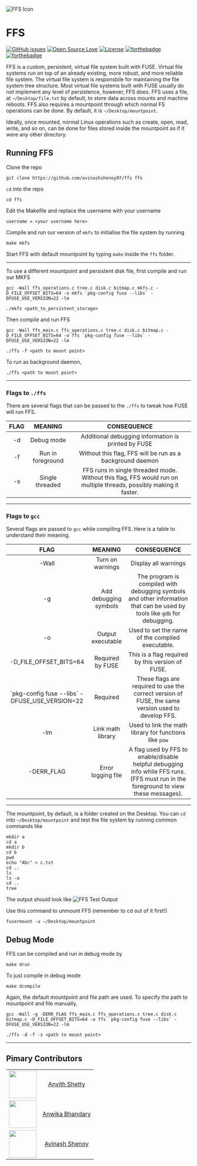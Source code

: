 ![FFS Icon](https://github.com/avinashshenoy97/test/blob/master/extras/icon.png)

# FFS

[![GitHub issues](https://img.shields.io/github/issues/avinashshenoy97/FFS.svg?style=flat)](https://github.com/avinashshenoy97/FFS/issues)
[![Open Source Love](https://badges.frapsoft.com/os/v1/open-source.svg?v=103)]()
[![License](https://img.shields.io/badge/license-mit-brightgreen.svg?style=flat)](https://github.com/avinashshenoy97/FFS/blob/master/LICENSE)
[![forthebadge](https://forthebadge.com/images/badges/60-percent-of-the-time-works-every-time.svg)](https://forthebadge.com)
[![forthebadge](https://forthebadge.com/images/badges/compatibility-betamax.svg)](https://forthebadge.com)



FFS is a custom, persistent, virtual file system built with FUSE. Virtual file systems run on top of an already existing, more robust, and more reliable file system. The virtual file system is responsbile for maintaining the file system tree structure. Most virtual file systems built with FUSE usually do not implement any level of persistence, however, FFS does. FFS uses a file, at `~/Desktop/file.txt` by default, to store data across mounts and machine reboots. FFS also requires a mountpoint through which normal FS operations can be done. By default, it is `~/Desktop/mountpoint`. 

Ideally, once mounted, normal Linux operations such as create, open, read, write, and so on, can be done for files stored inside the mountpoint as if it were any other directory.

## Running FFS

Clone the repo

    git clone https://github.com/avinashshenoy97/ffs ffs

`cd` into the repo

    cd ffs

Edit the Makefile and replace the username with your username

    username = <your username here>

Compile and run our version of `mkfs` to initialise the file system by running

    make mkfs

Start FFS with default mountpoint by typing `make` inside the `ffs` folder.

---

To use a different mountpoint and persistent disk file, first compile and run our MKFS 

    gcc -Wall ffs_operations.c tree.c disk.c bitmap.c mkfs.c -D_FILE_OFFSET_BITS=64 -o mkfs `pkg-config fuse --libs` -DFUSE_USE_VERSION=22 -lm

    ./mkfs <path_to_persistent_storage>

Then compile and run FFS

    gcc -Wall ffs_main.c ffs_operations.c tree.c disk.c bitmap.c -D_FILE_OFFSET_BITS=64 -o ffs `pkg-config fuse --libs` -DFUSE_USE_VERSION=22 -lm

    ./ffs -f <path to mount point>

To run as background daemon,

    ./ffs <path to mount point>

---

### Flags to `./ffs`

There are several flags that can be passed to the `./ffs` to tweak how FUSE will run FFS.

| FLAG | MEANING       | CONSEQUENCE |
|:----:|:-------------:|:-----------:|
|-d|Debug mode| Additional debugging information is printed by FUSE|
|-f|Run in foreground| Without this flag, FFS will be run as a background daemon|
|-s| Single threaded | FFS runs in single threaded mode. Without this flag, FFS would run on multiple threads, possibly making it faster.|

---

### Flags to `gcc`

Several flags are passed to `gcc` while compiling FFS. Here is a table to understand their meaning.

| FLAG | MEANING       | CONSEQUENCE |
|:----:|:-------------:|:-----------:|
|-Wall|Turn on warnings| Display all warnings|
|-g|Add debugging symbols|The program is compiled with debugging symbols and other information that can be used by tools like `gdb` for debugging.|
|-o|Output executable| Used to set the name of the compiled executable.|
|-D_FILE_OFFSET_BITS=64|Required by FUSE|This is a flag required by this version of FUSE.|
|\`pkg-config fuse --libs\` -DFUSE_USE_VERSION=22|Required|These flags are required to use the correct version of FUSE, the same version used to develop FFS.|
|-lm|Link math library|Used to link the math library for functions like `pow`|
|-DERR_FLAG|Error logging file|A flag used by FFS to enable/disable helpful debugging info while FFS runs. (FFS must run in the foreground to view these messages).|

---

The mountpoint, by default, is a folder created on the Desktop. You can `cd` into `~/Desktop/mountpoint` and test the file system by running common commands like

    mkdir a
    cd a
    mkdir b
    cd b
    pwd
    echo "Abc" > c.txt
    cd ..
    ls
    ls -a
    cd ..
    tree

The output should look like
![FFS Test Output](https://github.com/avinashshenoy97/test/blob/master/extras/output.png "Output")


Use this command to unmount FFS (remember to cd out of it first!)

    fusermount -u ~/Desktop/mountpoint


## Debug Mode

FFS can be compiled and run in debug mode by

    make drun

To just compile in debug mode

    make dcompile

Again, the default mountpoint and file path are used. To specify the path to mountpoint and file manually, 

    gcc -Wall -g -DERR_FLAG ffs_main.c ffs_operations.c tree.c disk.c bitmap.c -D_FILE_OFFSET_BITS=64 -o ffs `pkg-config fuse --libs` -DFUSE_USE_VERSION=22 -lm

    ./ffs -d -f -s <path to mount point>

---

## Pimary Contributors

|   |   |
|:-:|:-:|
| <img src="https://github.com/AnvithShetty10.png" width="75"> | [Anvith Shetty](https://github.com/AnvithShetty10) |
| <img src="https://github.com/anwika97.png" width="75"> | [Anwika Bhandary](https://github.com/anwika97) |
| <img src="https://github.com/avinashshenoy97.png" width="75"> | [Avinash Shenoy](https://github.com/avinashshenoy97) |